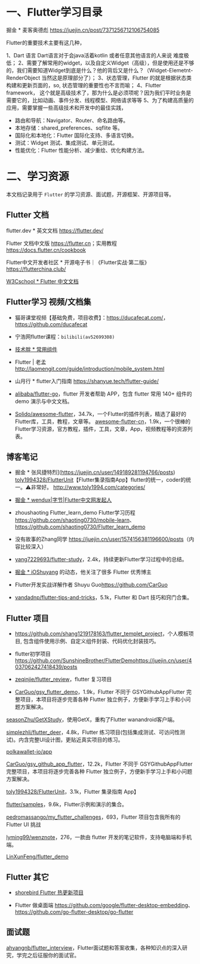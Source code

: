 # 一、Flutter学习目录

掘金 * 麦客奥德彪 <https://juejin.cn/post/7371256712106754085>

Flutter的重要技术主要有这几种，

1、Dart 语言 Dart语言对于会java活着kotlin 或者任意其他语言的人来说 难度极低；
2、需要了解常用的widget，以及自定义Widget（高级），但是使用还是不够的，我们需要知道Widget到底是什么？他的背后又是什么？（Widget-Elemetnt-RenderObject 当然这是原理部分了）；
3、状态管理，Flutter 的就是根据状态类构建和更新页面的，so, 状态管理的重要性也不言而喻；
4、Flutter framework， 这个就是高级技术了，那为什么是必须项呢？因为我们平时业务是需要它的，比如动画、事件分发、线程模型、网络请求等等
5、为了构建高质量的应用，需要掌握一些高级技术和开发中的最佳实践，


* 路由和导航：Navigator、Router、命名路由等。
* 本地存储：shared_preferences、sqflite 等。
* 国际化和本地化：Flutter 国际化支持、多语言切换。
* 测试：Widget 测试、集成测试、单元测试。
* 性能优化：Flutter 性能分析、减少重绘、优化构建方法。



# 二、学习资源

本文档记录用于 `Flutter` 的学习资源、面试题，开源框架、开源项目等。

## Flutter 文档

flutter.dev * 英文文档 <https://flutter.dev/>

Flutter 文档中文版 <https://flutter.cn>；实用教程 <https://docs.flutter.cn/cookbook>

Flutter中文开发者社区 * 开源电子书｜《Flutter实战·第二版》<https://flutterchina.club/>

[W3Cschool * Flutter 中文文档](https://www.w3cschool.cn/evilg/)


## Flutter学习 视频/文档集

* 猫哥课堂视频【基础免费，项目收费】：<https://ducafecat.com/>，<https://github.com/ducafecat>

* 宁浩网flutter课程：`bilibili(av52699308)`

* [技术胖 * 常用组件](http://jspang.com/detailed?id=42)

* Flutter | 老孟 <http://laomengit.com/guide/introduction/mobile_system.html>

* 山月行 * flutter入门指南 <https://shanyue.tech/flutter-guide/>

* [alibaba/flutter-go](https://github.com/alibaba/flutter-go)，flutter 开发者帮助 APP，包含 flutter 常用 140+ 组件的demo 演示与中文文档。

* [Solido/awesome-flutter](https://github.com/Solido/awesome-flutter)，34.7k，一个Flutter的插件列表，精选了最好的Flutter库，工具，教程，文章等。
  [awesome-flutter-cn](https://github.com/crazycodeboy/awesome-flutter-cn)，1.9k，一个很棒的Flutter学习资源，官方教程，插件，工具，文章，App，视频教程等的资源列表。




## 博客笔记

* 掘金 * 张风捷特烈](https://juejin.cn/user/149189281194766/posts) 
[toly1994328/FlutterUnit](https://github.com/toly1994328/FlutterUnit)【Flutter集录指南App】flutter的统一，coder的统一。⚠️非常好。
 <http://www.toly1994.com/categories/>

* [掘金 * wendux|字节|Flutter中文网发起人](https://juejin.cn/user/1556564164217784/posts)

* zhoushaoting Flutter_learn_demo Flutter学习历程 <https://github.com/shaoting0730/mobile-learn>、<https://github.com/shaoting0730/Flutter_learn_demo>

* 没有故事的Zhang同学 <https://juejin.cn/user/1574156381196600/posts>（内容比较深入）

* [yang7229693/flutter-study](https://github.com/yang7229693/flutter-study)，2.4k，持续更新Flutter学习过程中的总结。

* [掘金 * iOShuyang](https://juejin.cn/user/1732486056406046) 的动态，他关注了很多 Flutter 优秀博主

* Flutter开发实战详解作者 Shuyu Guo<https://github.com/CarGuo>

* [vandadnp/flutter-tips-and-tricks](https://github.com/vandadnp/flutter-tips-and-tricks)，5.1k，Flutter 和 Dart 技巧和窍门合集。



## Flutter 项目

* <https://github.com/shang1219178163/flutter_templet_project>，个人模板项目, 包含组件使用示例、自定义组件封装、代码优化封装技巧。

* flutter初学项目 <https://github.com/SunshineBrother/FlutterDemo><https://juejin.cn/user/4037062427418439/posts>

* [zeqinjie/flutter_review](https://github.com/zeqinjie/flutter_review)，flutter 复习项目

* [CarGuo/gsy_flutter_demo](https://github.com/CarGuo/gsy_flutter_demo)，1.9k，Flutter 不同于 GSYGithubAppFlutter 完整项目，本项目将逐步完善各种 Flutter 独立例子，方便新手学习上手和小问题方案解决。

[seasonZhu/GetXStudy](https://github.com/seasonZhu/GetXStudy)，使用GetX，重构了Flutter wanandroid客户端。

[simplezhli/flutter_deer](https://github.com/simplezhli/flutter_deer)，4.8k，Flutter 练习项目(包括集成测试、可访问性测试)。内含完整UI设计图，更贴近真实项目的练习。

[polkawallet-io/app](https://github.com/polkawallet-io/app)

[CarGuo/gsy_github_app_flutter](https://github.com/CarGuo/gsy_github_app_flutter)，12.2k，Flutter 不同于 GSYGithubAppFlutter 完整项目，本项目将逐步完善各种 Flutter 独立例子，方便新手学习上手和小问题方案解决。 

[toly1994328/FlutterUnit](https://github.com/toly1994328/FlutterUnit)，3.1k，Flutter 集录指南 App】

[flutter/samples](https://github.com/flutter/samples)，9.6k，Flutter示例和演示的集合。

[pedromassango/my_flutter_challenges](https://github.com/pedromassango/my_flutter_challenges)，693，Flutter 项目包含我所有的 Flutter UI 挑战

[lyming99/wenznote](https://github.com/lyming99/wenznote)，276，一款由 flutter 开发的笔记软件，支持电脑端和手机端。

[LinXunFeng/flutter_demo](https://github.com/LinXunFeng/flutter_demo)


## Flutter 其它

* [shorebird Flutter 热更新项目](https://shorebird.dev/)

* Flutter 做桌面端
<https://github.com/google/flutter-desktop-embedding>、<https://github.com/go-flutter-desktop/go-flutter>


## 面试题

[ahyangnb/flutter_interview](https://github.com/ahyangnb/flutter_interview)，Flutter面试题和答案收集，各种知识点的深入研究，学完之后征服你的面试官。




